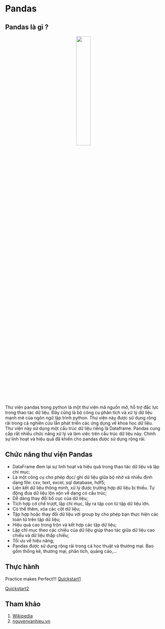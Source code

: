 # Pandas

## Pandas là gì ?

<p align = "center"><img src = "https://miro.medium.com/max/1080/1*_oSOImPmBFeKj8vqE4FCkQ.jpeg" height = 30% width = 30%></p>

Thư viện pandas trong python là một thư viện mã nguồn mở, hỗ trợ đắc lực trong thao tác dữ liệu. Đây cũng là bộ công cụ phân tích và xử lý dữ liệu mạnh mẽ của ngôn ngữ lập trình python. Thư viện này được sử dụng rộng rãi trong cả nghiên cứu lẫn phát triển các ứng dụng về khoa học dữ liệu. Thư viện này sử dụng một cấu trúc dữ liệu riêng là Dataframe. Pandas cung cấp rất nhiều chức năng xử lý và làm việc trên cấu trúc dữ liệu này. Chính sự linh hoạt và hiệu quả đã khiến cho pandas được sử dụng rộng rãi.

## Chức năng thư viện Pandas

* DataFrame đem lại sự linh hoạt và hiệu quả trong thao tác dữ liệu và lập chỉ mục;
* Là một công cụ cho phép đọc/ ghi dữ liệu giữa bộ nhớ và nhiều định dạng file: csv, text, excel, sql database, hdf5;
* Liên kết dữ liệu thông minh, xử lý được trường hợp dữ liệu bị thiếu. Tự động đưa dữ liệu lộn xộn về dạng có cấu trúc;
* Dễ dàng thay đổi bố cục của dữ liệu;
* Tích hợp cơ chế trượt, lập chỉ mục, lấy ra tập con từ tập dữ liệu lớn.
* Có thể thêm, xóa các cột dữ liệu;
* Tập hợp hoặc thay đổi dữ liệu với group by cho phép bạn thực hiện các toán tử trên tập dữ liệu;
* Hiệu quả cao trong trộn và kết hợp các tập dữ liệu;
* Lập chỉ mục theo các chiều của dữ liệu giúp thao tác giữa dữ liệu cao chiều và dữ liệu thấp chiều; 
* Tối ưu về hiệu năng;
* Pandas được sử dụng rộng rãi trong cả học thuật và thương mại. Bao gồm thống kê, thương mại, phân tích, quảng cáo,…

## Thực hành

Practice makes Perfect!!!
[Quickstart1](https://github.com/hieptran1812/AI-for-ITPTIT/blob/master/Ti%E1%BB%81n%20x%E1%BB%AD%20l%C3%BD%20d%E1%BB%AF%20li%E1%BB%87u/Pandas/Quickstart%20Pandas%201.ipynb)

[Quickstart2](https://github.com/hieptran1812/AI-for-ITPTIT/blob/master/Ti%E1%BB%81n%20x%E1%BB%AD%20l%C3%BD%20d%E1%BB%AF%20li%E1%BB%87u/Pandas/Quickstart%20Pandas%202.ipynb)

## Tham khảo

1. [Wikipedia](https://en.wikipedia.org/wiki/Pandas_(software))
2. [nguyenvanhieu.vn](https://nguyenvanhieu.vn/thu-vien-pandas-python/)
